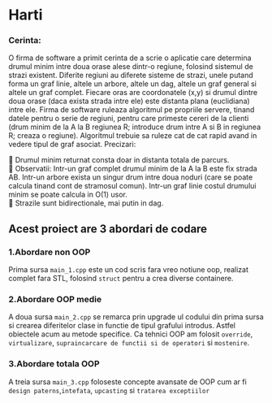 # Harti
### Cerinta:
 O firma de software a primit cerinta de a scrie o aplicatie care determina drumul
minim intre doua orase alese dintr-o regiune, folosind sistemul de strazi existent.
Diferite regiuni au diferete sisteme de strazi, unele putand forma un graf linie, altele un
arbore, altele un dag, altele un graf general si altele un graf complet. Fiecare oras are
coordonatele (x,y) si drumul dintre doua orase (daca exista strada intre ele) este
distanta plana (euclidiana) intre ele. Firma de software ruleaza algoritmul pe propriile
servere, tinand datele pentru o serie de regiuni, pentru care primeste cereri de la clienti
(drum minim de la A la B regiunea R; introduce drum intre A si B in regiunea R; creaza o
regiune). Algoritmul trebuie sa ruleze cat de cat rapid avand in vedere tipul de graf
asociat.
Precizari:<br/>

   Drumul minim returnat consta doar in distanta totala de parcurs.<br/>
   Observatii: Intr-un graf complet drumul minim de la A la B este fix strada
AB. Intr-un arbore exista un singur drum intre doua noduri (care se poate
calcula tinand cont de stramosul comun). Intr-un graf linie costul
drumului minim se poate calcula in O(1) usor.<br/>
   Strazile sunt bidirectionale, mai putin in dag.<br/>
  
## Acest proiect are 3 abordari de codare
### 1.Abordare non OOP
Prima sursa `main_1.cpp` este un cod scris fara vreo notiune oop, realizat complet fara STL, 
folosind `struct` pentru a crea diverse containere.
<br/>
### 2.Abordare OOP medie
A doua sursa `main_2.cpp` se remarca prin upgrade ul codului din prima sursa si crearea diferitelor clase in functie de tipul grafului introdus.
Astfel obiectele acum au metode specifice. Ca tehnici OOP am folosit `override`, `virtualizare`, `supraincarcare de functii si de operatori` si `mostenire`.

### 3.Abordare totala OOP
A treia sursa `main_3.cpp` foloseste concepte avansate de OOP cum ar fi `design paterns`,`intefata`, `upcasting` si  `tratarea exceptiilor`
  
